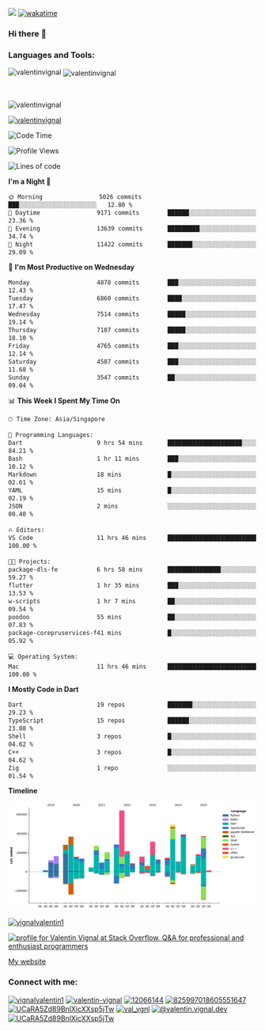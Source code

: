 
![](https://komarev.com/ghpvc/?username=valentinvignal&label=Profile%20views&color=0e75b6&style=flat)
[![wakatime](https://wakatime.com/badge/user/a700230c-ba51-4378-8fbc-fbcb542401ed.svg)](https://wakatime.com/@a700230c-ba51-4378-8fbc-fbcb542401ed)

### Hi there 👋

<h3 align="left">Languages and Tools:</h3>


<p><img align="left" src="https://github-readme-stats.vercel.app/api?username=ValentinVignal&count_private=true&show_icons=true&theme=dark" alt="valentinvignal" /></p>

<p>&nbsp;<img align="center" src="https://github-readme-stats.vercel.app/api/top-langs/?username=ValentinVignal&hide=jupyter%20notebook&layout=compact&theme=dark" alt="valentinvignal" /></p>

<br/>

<p><img align="center" src="https://github-readme-streak-stats.herokuapp.com/?user=valentinvignal&theme=dark" alt="valentinvignal" /></p>


<p align="left"> <a href="https://github.com/ryo-ma/github-profile-trophy"><img src="https://github-profile-trophy.vercel.app/?username=valentinvignal&theme=darkhub" alt="valentinvignal" /></a> </p>

<!--START_SECTION:waka-->
![Code Time](http://img.shields.io/badge/Code%20Time-3%2C707%20hrs%2052%20mins-blue)

![Profile Views](http://img.shields.io/badge/Profile%20Views-1-blue)

![Lines of code](https://img.shields.io/badge/From%20Hello%20World%20I%27ve%20Written-5.5%20million%20lines%20of%20code-blue)

**I'm a Night 🦉** 

```text
🌞 Morning                5026 commits        ███░░░░░░░░░░░░░░░░░░░░░░   12.80 % 
🌆 Daytime                9171 commits        ██████░░░░░░░░░░░░░░░░░░░   23.36 % 
🌃 Evening                13639 commits       █████████░░░░░░░░░░░░░░░░   34.74 % 
🌙 Night                  11422 commits       ███████░░░░░░░░░░░░░░░░░░   29.09 % 
```
📅 **I'm Most Productive on Wednesday** 

```text
Monday                   4878 commits        ███░░░░░░░░░░░░░░░░░░░░░░   12.43 % 
Tuesday                  6860 commits        ████░░░░░░░░░░░░░░░░░░░░░   17.47 % 
Wednesday                7514 commits        █████░░░░░░░░░░░░░░░░░░░░   19.14 % 
Thursday                 7107 commits        █████░░░░░░░░░░░░░░░░░░░░   18.10 % 
Friday                   4765 commits        ███░░░░░░░░░░░░░░░░░░░░░░   12.14 % 
Saturday                 4587 commits        ███░░░░░░░░░░░░░░░░░░░░░░   11.68 % 
Sunday                   3547 commits        ██░░░░░░░░░░░░░░░░░░░░░░░   09.04 % 
```


📊 **This Week I Spent My Time On** 

```text
🕑︎ Time Zone: Asia/Singapore

💬 Programming Languages: 
Dart                     9 hrs 54 mins       █████████████████████░░░░   84.21 % 
Bash                     1 hr 11 mins        ███░░░░░░░░░░░░░░░░░░░░░░   10.12 % 
Markdown                 18 mins             █░░░░░░░░░░░░░░░░░░░░░░░░   02.61 % 
YAML                     15 mins             █░░░░░░░░░░░░░░░░░░░░░░░░   02.19 % 
JSON                     2 mins              ░░░░░░░░░░░░░░░░░░░░░░░░░   00.40 % 

🔥 Editors: 
VS Code                  11 hrs 46 mins      █████████████████████████   100.00 % 

🐱‍💻 Projects: 
package-dls-fe           6 hrs 58 mins       ███████████████░░░░░░░░░░   59.27 % 
flutter                  1 hr 35 mins        ███░░░░░░░░░░░░░░░░░░░░░░   13.53 % 
w-scripts                1 hr 7 mins         ██░░░░░░░░░░░░░░░░░░░░░░░   09.54 % 
poodoo                   55 mins             ██░░░░░░░░░░░░░░░░░░░░░░░   07.83 % 
package-corepruservices-f41 mins             █░░░░░░░░░░░░░░░░░░░░░░░░   05.92 % 

💻 Operating System: 
Mac                      11 hrs 46 mins      █████████████████████████   100.00 % 
```

**I Mostly Code in Dart** 

```text
Dart                     19 repos            ███████░░░░░░░░░░░░░░░░░░   29.23 % 
TypeScript               15 repos            ██████░░░░░░░░░░░░░░░░░░░   23.08 % 
Shell                    3 repos             █░░░░░░░░░░░░░░░░░░░░░░░░   04.62 % 
C++                      3 repos             █░░░░░░░░░░░░░░░░░░░░░░░░   04.62 % 
Zig                      1 repo              ░░░░░░░░░░░░░░░░░░░░░░░░░   01.54 % 
```



**Timeline**

![Lines of Code chart](https://raw.githubusercontent.com/ValentinVignal/ValentinVignal/main/assets/bar_graph.png)


<!--END_SECTION:waka-->

<p align="left"> <a href="https://twitter.com/vignalvalentin1" target="blank"><img src="https://img.shields.io/twitter/follow/vignalvalentin1?logo=twitter" alt="vignalvalentin1" /></a> </p>

<a href="https://stackoverflow.com/users/12066144/valentin-vignal"><img src="https://stackexchange.com/users/flair/16694563.png?theme=dark" width="208" height="58" alt="profile for Valentin Vignal at Stack Overflow, Q&amp;A for professional and enthusiast programmers" title="profile for Valentin Vignal at Stack Overflow, Q&amp;A for professional and enthusiast programmers"></a>

[My website](https://valentinvignal.github.io/portfolio/)

<h3 align="left">Connect with me:</h3>
<p align="left">
<a href="https://twitter.com/vignalvalentin1" target="blank"><img align="center" src="https://raw.githubusercontent.com/rahuldkjain/github-profile-readme-generator/master/src/images/icons/Social/twitter.svg" alt="vignalvalentin1" height="30" width="40" /></a>
<a href="https://linkedin.com/in/valentin-vignal" target="blank"><img align="center" src="https://raw.githubusercontent.com/rahuldkjain/github-profile-readme-generator/master/src/images/icons/Social/linked-in-alt.svg" alt="valentin-vignal" height="30" width="40" /></a>
<a href="https://stackoverflow.com/users/12066144" target="blank"><img align="center" src="https://raw.githubusercontent.com/rahuldkjain/github-profile-readme-generator/master/src/images/icons/Social/stack-overflow.svg" alt="12066144" height="30" width="40" /></a>
<a href="https://discordapp.com/users/825997018605551647" target="blank"><img align="center" src="https://raw.githubusercontent.com/rahuldkjain/github-profile-readme-generator/master/src/images/icons/Social/discord.svg" alt="825997018605551647" height="30" width="40" /></a>
<a href="https://www.reddit.com/user/ValentinVignal" target="blank"><img align="center" src="https://raw.githubusercontent.com/rahuldkjain/github-profile-readme-generator/master/src/images/icons/Social/reddit.svg" alt="UCaRA5Zd89BnlXicXXsp5jTw" height="30" width="40" /></a>
<a href="https://instagram.com/valentin_vignal" target="blank"><img align="center" src="https://raw.githubusercontent.com/rahuldkjain/github-profile-readme-generator/master/src/images/icons/Social/instagram.svg" alt="val_vgnl" height="30" width="40" /></a>
<a href="https://medium.com/@valentin.vignal.dev" target="blank"><img align="center" src="https://raw.githubusercontent.com/rahuldkjain/github-profile-readme-generator/master/src/images/icons/Social/medium.svg" alt="@valentin.vignal.dev" height="30" width="40" /></a>
<a href="https://www.youtube.com/channel/UCaRA5Zd89BnlXicXXsp5jTw" target="blank"><img align="center" src="https://raw.githubusercontent.com/rahuldkjain/github-profile-readme-generator/master/src/images/icons/Social/youtube.svg" alt="UCaRA5Zd89BnlXicXXsp5jTw" height="30" width="40" /></a>
</p>


